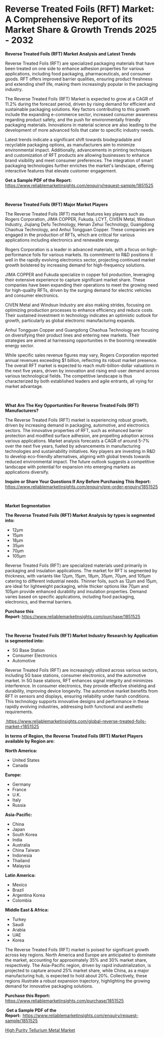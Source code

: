 <p><h1>Reverse Treated Foils (RFT) Market: A Comprehensive Report of its Market Share & Growth Trends 2025 - 2032</h1></p><p><strong>Reverse Treated Foils (RFT) Market Analysis and Latest Trends</strong></p>
<p><p>Reverse Treated Foils (RFT) are specialized packaging materials that have been treated on one side to enhance adhesion properties for various applications, including food packaging, pharmaceuticals, and consumer goods. RFT offers improved barrier qualities, ensuring product freshness and extending shelf life, making them increasingly popular in the packaging industry.</p><p>The Reverse Treated Foils (RFT) Market is expected to grow at a CAGR of 11.2% during the forecast period, driven by rising demand for efficient and sustainable packaging solutions. Key factors contributing to this growth include the expanding e-commerce sector, increased consumer awareness regarding product safety, and the push for environmentally friendly packaging materials. Innovations in material science are also leading to the development of more advanced foils that cater to specific industry needs.</p><p>Latest trends indicate a significant shift towards biodegradable and recyclable packaging options, as manufacturers aim to minimize environmental impact. Additionally, advancements in printing techniques and customization of RFT products are allowing businesses to enhance brand visibility and meet consumer preferences. The integration of smart packaging technologies further enriches the market's landscape, offering interactive features that elevate customer engagement.</p></p>
<p><strong>Get a Sample PDF of the Report:&nbsp;</strong> <a href="https://www.reliablemarketinsights.com/enquiry/request-sample/1851525?utm_campaign=2888&utm_medium=2&utm_source=Github&utm_content=ia&utm_term=03042025&utm_id=reverse-treated-foils-rft">https://www.reliablemarketinsights.com/enquiry/request-sample/1851525</a></p>
<p>&nbsp;</p>
<p><strong>Reverse Treated Foils (RFT) Major Market Players</strong></p>
<p><p>The Reverse Treated Foils (RFT) market features key players such as Rogers Corporation, JIMA COPPER, Fukuda, LCYT, CIVEN Metal, Windsun Industry, Jiujiang Defu Technology, Henan Zehui Technology, Guangdong Chaohua Technology, and Anhui Tongguan Copper. These companies are engaged in the production of RFTs, which are critical for various applications including electronics and renewable energy.</p><p>Rogers Corporation is a leader in advanced materials, with a focus on high-performance foils for various markets. Its commitment to R&D positions it well in the rapidly evolving electronics sector, projecting continued market growth bolstered by increasing demand for high-frequency solutions.</p><p>JIMA COPPER and Fukuda specialize in copper foil production, leveraging their extensive experience to capture significant market share. These companies have been expanding their operations to meet the growing need for high-quality RFTs, driven by the surging demand for electric vehicles and consumer electronics.</p><p>CIVEN Metal and Windsun Industry are also making strides, focusing on optimizing production processes to enhance efficiency and reduce costs. Their sustained investment in technology indicates an optimistic outlook for growth, particularly as global electronic manufacturing expands.</p><p>Anhui Tongguan Copper and Guangdong Chaohua Technology are focusing on diversifying their product lines and entering new markets. Their strategies are aimed at harnessing opportunities in the booming renewable energy sector.</p><p>While specific sales revenue figures may vary, Rogers Corporation reported annual revenues exceeding $1 billion, reflecting its robust market presence. The overall RFT market is expected to reach multi-billion-dollar valuations in the next five years, driven by innovation and rising end-user demand across various technological fields. The competitive landscape is thus characterized by both established leaders and agile entrants, all vying for market advantage.</p></p>
<p>&nbsp;</p>
<p><strong>What Are The Key Opportunities For Reverse Treated Foils (RFT) Manufacturers?</strong></p>
<p><p>The Reverse Treated Foils (RFT) market is experiencing robust growth, driven by increasing demand in packaging, automotive, and electronics sectors. The innovative properties of RFT, such as enhanced barrier protection and modified surface adhesion, are propelling adoption across various applications. Market analysis forecasts a CAGR of around 5-7% over the next five years, fueled by advancements in manufacturing technologies and sustainability initiatives. Key players are investing in R&D to develop eco-friendly alternatives, aligning with global trends towards reduced environmental impact. The future outlook suggests a competitive landscape with potential for expansion into emerging markets as applications diversify.</p></p>
<p><strong>Inquire or Share Your Questions If Any Before Purchasing This Report:</strong> <a href="https://www.reliablemarketinsights.com/enquiry/pre-order-enquiry/1851525?utm_campaign=2888&utm_medium=2&utm_source=Github&utm_content=ia&utm_term=03042025&utm_id=reverse-treated-foils-rft">https://www.reliablemarketinsights.com/enquiry/pre-order-enquiry/1851525</a></p>
<p>&nbsp;</p>
<p><strong>Market Segmentation</strong></p>
<p><strong>The Reverse Treated Foils (RFT) Market Analysis by types is segmented into:</strong></p>
<p><ul><li>12μm</li><li>15μm</li><li>18μm</li><li>35μm</li><li>70μm</li><li>105μm</li></ul></p>
<p><p>Reverse Treated Foils (RFT) are specialized materials used primarily in packaging and insulation applications. The market for RFT is segmented by thickness, with variants like 12μm, 15μm, 18μm, 35μm, 70μm, and 105μm catering to different industrial needs. Thinner foils, such as 12μm and 15μm, are ideal for lightweight packaging, while thicker options like 70μm and 105μm provide enhanced durability and insulation properties. Demand varies based on specific applications, including food packaging, electronics, and thermal barriers.</p></p>
<p><strong>Purchase this Report:&nbsp;</strong><a href="https://www.reliablemarketinsights.com/purchase/1851525?utm_campaign=2888&utm_medium=2&utm_source=Github&utm_content=ia&utm_term=03042025&utm_id=reverse-treated-foils-rft">https://www.reliablemarketinsights.com/purchase/1851525</a></p>
<p>&nbsp;</p>
<p><strong>The Reverse Treated Foils (RFT) Market Industry Research by Application is segmented into:</strong></p>
<p><ul><li>5G Base Station</li><li>Consumer Electronics</li><li>Automotive</li></ul></p>
<p><p>Reverse Treated Foils (RFT) are increasingly utilized across various sectors, including 5G base stations, consumer electronics, and the automotive market. In 5G base stations, RFT enhances signal integrity and minimizes interference. In consumer electronics, they provide effective shielding and durability, improving device longevity. The automotive market benefits from RFT in sensors and displays, ensuring reliability under harsh conditions. This technology supports innovative designs and performance in these rapidly evolving industries, addressing both functional and aesthetic requirements.</p></p>
<p><a href="https://www.reliablemarketinsights.com/global-reverse-treated-foils-market-r1851525?utm_campaign=2888&utm_medium=2&utm_source=Github&utm_content=ia&utm_term=03042025&utm_id=reverse-treated-foils-rft">&nbsp;https://www.reliablemarketinsights.com/global-reverse-treated-foils-market-r1851525</a></p>
<p><strong>In terms of Region, the Reverse Treated Foils (RFT) Market Players available by Region are:</strong></p>
<p>
    <p> <strong> North America: </strong>
        <ul>
            <li>United States</li>
            <li>Canada</li>
        </ul>
        </p> 
    <p> <strong> Europe: </strong>
        <ul>
            <li>Germany</li>
            <li>France</li>
            <li>U.K.</li>
            <li>Italy</li>
            <li>Russia</li>
        </ul>
        </p> 
    <p> <strong> Asia-Pacific: </strong>
        <ul>
            <li>China</li>
            <li>Japan</li>
            <li>South Korea</li>
            <li>India</li>
            <li>Australia</li>
            <li>China Taiwan</li>
            <li>Indonesia</li>
            <li>Thailand</li>
            <li>Malaysia</li>
        </ul>
        </p> 
    <p> <strong> Latin America: </strong>
        <ul>
            <li>Mexico</li>
            <li>Brazil</li>
            <li>Argentina Korea</li>
            <li>Colombia</li>
        </ul>
        </p> 
    <p> <strong> Middle East & Africa: </strong>
        <ul>
            <li>Turkey</li>
            <li>Saudi</li>
            <li>Arabia</li>
            <li>UAE</li>
            <li>Korea</li>
        </ul>
    </p>
    </p>
<p><p>The Reverse Treated Foils (RFT) market is poised for significant growth across key regions. North America and Europe are anticipated to dominate the market, accounting for approximately 35% and 30% market share, respectively. The Asia-Pacific region, driven by rapid industrialization, is projected to capture around 25% market share, while China, as a major manufacturing hub, is expected to hold about 20%. Collectively, these regions illustrate a robust expansion trajectory, highlighting the growing demand for innovative packaging solutions.</p></p>
<p><strong>Purchase this Report: </strong><a href="https://www.reliablemarketinsights.com/purchase/1851525?utm_campaign=2888&utm_medium=2&utm_source=Github&utm_content=ia&utm_term=03042025&utm_id=reverse-treated-foils-rft">https://www.reliablemarketinsights.com/purchase/1851525</a></p>
<p>&nbsp;<strong>Get a Sample PDF of the Report:&nbsp;&nbsp;</strong><a href="https://www.reliablemarketinsights.com/enquiry/request-sample/1851525?utm_campaign=2888&utm_medium=2&utm_source=Github&utm_content=ia&utm_term=03042025&utm_id=reverse-treated-foils-rft">https://www.reliablemarketinsights.com/enquiry/request-sample/1851525</a></p>
<p><strong></strong></p>
<p><p><a href="https://github.com/abantolemox08/Market-Research-Report-List-1/blob/main/high-purity-tellurium-metal-market.md?utm_campaign=2888&utm_medium=2&utm_source=Github&utm_content=ia&utm_term=03042025&utm_id=reverse-treated-foils-rft">High Purity Tellurium Metal Market</a></p></p>